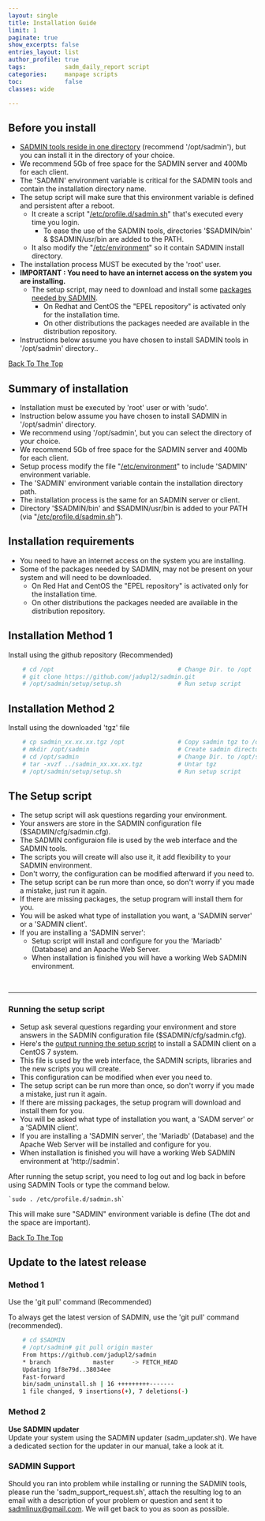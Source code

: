 ```yaml
---
layout: single
title: Installation Guide
limit: 1
paginate: true
show_excerpts: false
entries_layout: list
author_profile: true
tags:           sadm_daily_report script 
categories:     manpage scripts 
toc:            false
classes: wide

---
```

## Before you install

* [SADMIN tools reside in one directory](https://sadmin.ca/assets/pdf/sadmin_directory_structure.pdf) (recommend '/opt/sadmin'), but you can install it in the directory of your choice.
* We recommend 5Gb of free space for the SADMIN server and 400Mb for each client.
* The 'SADMIN' environment variable is critical for the SADMIN tools and contain the installation directory name.
* The setup script will make sure that this environment variable is defined and persistent after a reboot.
  * It create a script "[/etc/profile.d/sadmin.sh](https://sadmin.ca/assets/img/files/etc_profile_d_sadmin_sh.png)" that's executed every time you login.
    * To ease the use of the SADMIN tools, directories '$SADMIN/bin' & $SADMIN/usr/bin are added to the PATH.
  * It also modify the "[/etc/environment](https://sadmin.ca/assets/img/files/etc_environment.png)" so it contain SADMIN install directory.
* The installation process MUST be executed by the 'root' user.
* **IMPORTANT : You need to have an internet access on the system you are installing.**  
  * The setup script, may need to download and install some [packages needed by SADMIN](https://sadmin.ca/_pages/requirements).
    * On Redhat and CentOS the "EPEL repository" is activated only for the installation time.
    * On other distributions the packages needed are available in the distribution repository.
* Instructions below assume you have chosen to install SADMIN tools in '/opt/sadmin' directory..

[Back To The Top](#top_of_page)

## Summary of installation

- Installation must be executed by 'root' user or with 'sudo'.
- Instruction below assume you have chosen to install SADMIN in '/opt/sadmin' directory.
- We recommend using '/opt/sadmin', but you can select the directory of your choice.
- We recommend 5Gb of free space for the SADMIN server and 400Mb for each client.
- Setup process modify the file "[/etc/environment](/assets/img/files/etc_environment.png)" to include 'SADMIN' environment variable.
- The 'SADMIN' environment variable contain the installation directory path.
- The installation process is the same for an SADMIN server or client.
- Directory '$SADMIN/bin' and $SADMIN/usr/bin is added to your PATH (via "[/etc/profile.d/sadmin.sh](/assets/img/files/etc_profile_d_sadmin_sh.png)"). 

## Installation requirements
- You need to have an internet access on the system you are installing.
- Some of the packages needed by SADMIN, may not be present on your system and will need to be downloaded.
  - On Red Hat and CentOS the "EPEL repository" is activated only for the installation time.
  - On other distributions the packages needed are available in the distribution repository.

 
## Installation Method 1  
Install using the github repository (Recommended)
```bash
    # cd /opt                                   # Change Dir. to /opt
    # git clone https://github.com/jadupl2/sadmin.git
    # /opt/sadmin/setup/setup.sh                # Run setup script
```

## Installation Method 2  
Install using the downloaded 'tgz' file   
```bash
    # cp sadmin_xx.xx.xx.tgz /opt               # Copy sadmin tgz to /opt
    # mkdir /opt/sadmin                         # Create sadmin directory
    # cd /opt/sadmin                            # Change Dir. to /opt/sadmin
    # tar -xvzf ../sadmin_xx.xx.xx.tgz          # Untar tgz
    # /opt/sadmin/setup/setup.sh                # Run setup script
```

## The Setup script  
- The setup script will ask questions regarding your environment.  
- Your answers are store in the SADMIN configuration file ($SADMIN/cfg/sadmin.cfg).  
- The SADMIN configuraion file is used by the web interface and the SADMIN tools.  
- The scripts you will create will also use it, it add flexibility to your SADMIN environment.  
- Don't worry, the configuration can be modified afterward if you need to.  
- The setup script can be run more than once, so don't worry if you made a mistake, just run it again.  
- If there are missing packages, the setup program will install them for you.  
- You will be asked what type of installation you want, a 'SADMIN server' or a 'SADMIN client'.  
- If you are installing a 'SADMIN server':  
    - Setup script will install and configure for you the 'Mariadb' (Database) and an Apache Web Server.  
    - When installation is finished you will have a working Web SADMIN environment.  


<br>

---

### Running the setup script
* Setup ask several questions regarding your environment and store answers in the SADMIN configuration file ($SADMIN/cfg/sadmin.cfg).  
* Here's the [output running the setup script](https://sadmin.ca/assets//pdf/setup_centos7.pdf) to install a SADMIN client on a CentOS 7 system.
* This file is used by the web interface, the SADMIN scripts, libraries and the new scripts you will create.  
* This configuration can be modified when ever you need to.  
* The setup script can be run more than once, so don't worry if you made a mistake, just run it again.
* If there are missing packages, the setup program will download and install them for you.
* You will be asked what type of installation you want, a 'SADM server' or a 'SADMIN client'.
* If you are installing a 'SADMIN server', the 'Mariadb' (Database) and the Apache Web Server will be installed and configure for you.  
* When installation is finished you will have a working Web SADMIN environment at 'http://sadmin'.

After running the setup script, you need to log out and log back in before using SADMIN Tools or type the command below.  

    `sudo . /etc/profile.d/sadmin.sh`   
This will make sure "SADMIN" environment variable is define (The dot and the space are important).  

[Back To The Top](#top_of_page)



## Update to the latest release  

### Method 1  
Use the 'git pull' command (Recommended)

To always get the latest version of SADMIN, use the 'git pull' command (recommended).
```bash
    # cd $SADMIN
    # /opt/sadmin# git pull origin master
    From https://github.com/jadupl2/sadmin
    * branch            master     -> FETCH_HEAD
    Updating 1f8e79d..38034ee
    Fast-forward
    bin/sadm_uninstall.sh | 16 +++++++++-------
    1 file changed, 9 insertions(+), 7 deletions(-)
```

### Method 2  
**Use SADMIN updater**  
Update your system using the SADMIN updater (sadm_updater.sh).
We have a dedicated section for the updater in our manual, take a look at it.

### SADMIN Support  
Should you ran into problem while installing or running the SADMIN tools, please run the 
'sadm_support_request.sh', attach the resulting log to an email with a description of your 
problem or question and sent it to [sadmlinux@gmail.com](mailto:sadmlinux@gmail.com). 
We will get back to you as soon as possible.  
